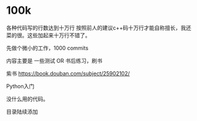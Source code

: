 # 100k
各种代码写的行数达到十万行
按照前人的建议c++码十万行才能自称擅长，我还菜的很。这些加起来十万行不错了。

先做个微小的工作，1000 commits

内容主要是 一些测试 OR 书后练习，刷书

紫书
https://book.douban.com/subject/25902102/

Python入门

没什么用的代码。

目录陆续添加


